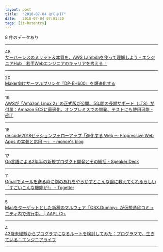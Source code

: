 ```yaml
---
layout: post
title:  "2018-07-04 はてぶIT"
date:   2018-07-04 07:01:30
tags: [it-hotentry]
---
```

8 件のデータあり

<hr><div class="row">
<div class="col-1"><span class="badge badge-pill badge-success h2">48</span></div>
<div class="col-11"><a href='https://employment.en-japan.com/engineerhub/entry/2018/07/03/110000' target='_blank'>サーバーレスのメリット＆本質を、AWS Lambdaを使って理解しよう - エンジニアHub｜若手Webエンジニアのキャリアを考える！</a></div>
</div>
<hr>
<div class="row">
<div class="col-1"><span class="badge badge-pill badge-success h2">20</span></div>
<div class="col-11"><a href='https://www.shumi-tech.online/entry/2018/07/03/Maker%E5%90%91%E3%81%91%E3%82%B5%E3%83%BC%E3%83%9E%E3%83%AB%E3%83%97%E3%83%AA%E3%83%B3%E3%82%BF%E3%80%8EDP-EH600%E3%80%8F%E3%82%92%E7%88%86%E9%80%9F%E5%8C%96%E3%81%99%E3%82%8B' target='_blank'>Maker向けサーマルプリンタ『DP-EH600』を爆速化する</a></div>
</div>
<hr>
<div class="row">
<div class="col-1"><span class="badge badge-pill badge-success h2">19</span></div>
<div class="col-11"><a href='http://www.atmarkit.co.jp/ait/articles/1807/02/news103.html' target='_blank'>AWSが「Amazon Linux 2」の正式版が公開、5年間の長期サポート（LTS）が付属：Amazon EC2に最適化、オンプレミスでの開発、テストにも使用可能 - ＠IT</a></div>
</div>
<hr>
<div class="row">
<div class="col-1"><span class="badge badge-pill badge-success h2">18</span></div>
<div class="col-11"><a href='https://blogs.msdn.microsoft.com/osamum/2018/07/03/about_pwa/' target='_blank'>de:code2018セッションフォローアップ「進化する Web ～ Progressive Web Apps の実装と応用 ～」 – monoe's blog</a></div>
</div>
<hr>
<div class="row">
<div class="col-1"><span class="badge badge-pill badge-success h2">17</span></div>
<div class="col-11"><a href='https://speakerdeck.com/cowsys/goyan-yu-niyoru2nian-ban-falsexin-gui-hurotakutokai-fa-tosofalsezong-gua' target='_blank'>Go言語による2年半の新規プロダクト開発とその総括 - Speaker Deck</a></div>
</div>
<hr>
<div class="row">
<div class="col-1"><span class="badge badge-pill badge-success h2">11</span></div>
<div class="col-11"><a href='https://togetter.com/li/1242925' target='_blank'>Gmailでメールを送る時に例のあれをやらかすとこんな風に教えてくれるらしい「すごいこんな機能が!」 - Togetter</a></div>
</div>
<hr>
<div class="row">
<div class="col-1"><span class="badge badge-pill badge-success h2">5</span></div>
<div class="col-11"><a href='https://applech2.com/archives/20180703-osx-dummy-targets-the-crypto.html' target='_blank'>Macをターゲットとした新種のマルウェア「OSX.Dummy」が仮想通貨コミュニティ内で流行中。 | AAPL Ch.</a></div>
</div>
<hr>
<div class="row">
<div class="col-1"><span class="badge badge-pill badge-success h2">4</span></div>
<div class="col-11"><a href='http://el.jibun.atmarkit.co.jp/hidemi/2018/07/43.html' target='_blank'>43歳未経験からプログラマになるルートを検討してみた：プログラマで、生きている：エンジニアライフ</a></div>
</div>
<hr>
